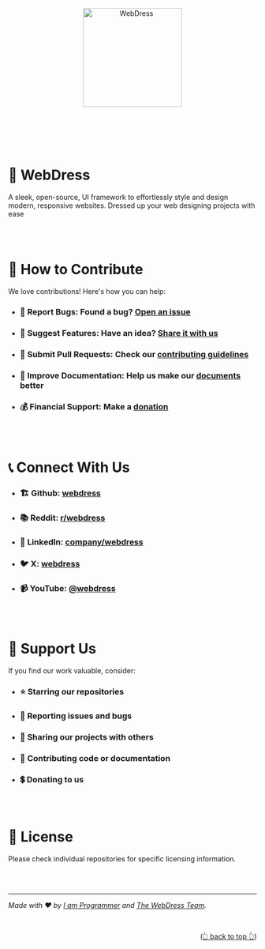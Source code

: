 <a name="readme-top"></a>

<br><br><br><br>

<div align="center" style="text-align: center;">

  <a href="https://webdress.github.io">
    <img src="https://avatars.githubusercontent.com/u/196608501?s=200&v=4" alt="WebDress" width="200">
  </a>

<!-- <br><br>

  <h1><i>{{ORGANIZATION_TAGLINE}}</i></h1>

  <br>

  <h2>
    <a href="https://{{ORGANIZATION_URL}}">🏠 Home</a>
    <a href="https://{{ORGANIZATION_URL}}">📚 Read the Docs</a>
    <a href="https://{{ORGANIZATION_URL}}">🫅 Be a Sponsor</a>
    <a href="https://{{ORGANIZATION_URL}}">🛟 Get Support</a>
    <a href="https://{{ORGANIZATION_URL}}">☎️ Contact Us</a>
    <a href="https://{{ORGANIZATION_URL}}">♥️ Join the Community</a>
  </h2> -->

</div>

<br><br><br><br>

# 🚀 WebDress

A sleek, open-source, UI framework to effortlessly style and design modern, responsive websites. Dressed up your web designing projects with ease

<!-- <br><br>

# 🌟 About Us

WebDress is {{DESCRIBE_WHAT_YOUR_ORGANIZATION_DOES}}.

- ## Our Mission:

  {{YOUR_ORGANIZATIONS_MISSION_STATEMENT}}

- ## Our Vision:

  {{YOUR_ORGANIZATIONS__VISION_STATEMENT}} -->

<!-- <br><br>

# 🛠️ What We Do

- ## 🔧 Product Development:

  {{BRIEF_DESCRIPTION_OF_YOUR_MAIN_PRODUCTS/SERVICES}}

- ## 🌍 Open Source Contributions:

  {{MENTION_YOUR_OSS_PHILOSOPHY}}

- ## 💡 Innovation:

  {{AREAS_OF_INNOVATION_OR_RESEARCH}}

- ## 🤝 Community:

  {{COMMUNITY_INITIATIVES_OR_SUPPORT}} -->

<!-- <br><br>

# 🛠️ Technology Stack

## Frontend

- ### {{SAMPLE_FRONTEND}}

## Backend

- ### {{SAMPLE_BACKEND}}

## Infrastructure

- ### {{SAMPLE_INFRASTRUCTURE}} -->

<br><br>

# 🤝 How to Contribute

We love contributions! Here's how you can help:

- ### 🐞 **Report Bugs:** Found a bug? [Open an issue][issues]

- ### 🧠 **Suggest Features:** Have an idea? [Share it with us][issues]

- ### 🧬 **Submit Pull Requests:** Check our [contributing guidelines][contributing]

- ### 📃 **Improve Documentation:** Help us make our [documents][documentation_repository] better

- ### 💰 **Financial Support:** Make a [donation][donation]

<br><br>

# 📞 Connect With Us

<!-- - ### 🌐 Website: [https://{{ORGANIZATION_URL}}][website]

- ### 📧 Email: [contact@{{ORGANIZATION_URL}}][email] -->

- ### 🏗️ Github: [webdress][github]

- ### 📚 Reddit: [r/webdress][reddit]

- ### 💼 LinkedIn: [company/webdress][linkedin]

- ### 🐦 X: [webdress][x]

- ### 📹 YouTube: [@webdress][youtube]

<br><br>

# 🌟 Support Us

If you find our work valuable, consider:

- ### ⭐ Starring our repositories

- ### 🐛 Reporting issues and bugs

- ### 💬 Sharing our projects with others

- ### 🤝 Contributing code or documentation

- ### 💲 Donating to us

<br><br>

# 📜 License

Please check individual repositories for specific licensing information.

<br><br>

---

_Made with ❤️ by [I am Programmer][lead_maintainer] and [The WebDress Team][contributors]._

<br><p align="right">(<a href="#readme-top">👆 back to top 👆</a>)</p>

<br><br><br><br>

[website]: https://{{ORGANIZATION_URL}}
[email]: mailto:contact@{{ORGANIZATION_URL}}
[reddit]: https://reddit.com/r/webdress
[github]: https://github.com/webdress
[youtube]: https://youtube.com/@webdress
[x]: https://x.com/webdress
[linkedin]: https://linkedin.com/company/webdress
[issues]: https://github.com/webdress/webdress/issues
[contributing]: https://github.com/webdress/webdress/contributing.md
[contributors]: https://github.com/webdress/webdress/graphs/contributors
[documentation_repository]: https://github.com/webdress/documentation
[donation]: https://github.com/sponsors/iamprogrammerlk
[lead_maintainer]: https://github.com/iamprogrammerlk
